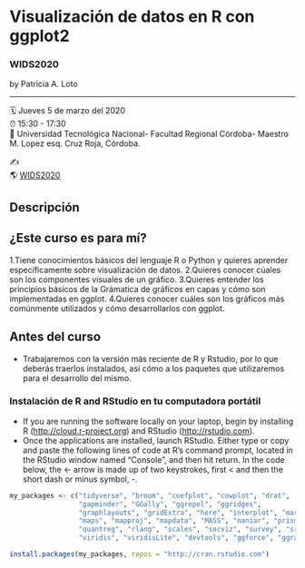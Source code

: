 

Visualización de datos en R con ggplot2
================

### WIDS2020

by Patricia A. Loto

-----

:spiral_calendar: Jueves 5 de marzo del 2020  
:alarm_clock:     15:30 - 17:30  
:hotel:           Universidad Tecnológica Nacional- Facultad Regional Córdoba- Maestro M. Lopez esq. Cruz Roja, Córdoba.

:writing_hand:    
:earth_americas:  [WIDS2020](https://http://metcba.org/)  

## Descripción

## ¿Este curso es para mí?
1.Tiene conocimientos básicos del lenguaje R o Python y quieres aprender especificamente sobre visualización de datos.
2.Quieres conocer cúales son los componentes visuales de un gráfico.
3.Quieres entender los principios básicos de la Grámatica de gráficos en capas y cómo son implementadas en ggplot.
4.Quieres conocer cuáles son los gráficos más comúnmente utilizados y cómo desarrollarlos con ggplot. 

## Antes del curso

- Trabajaremos con la versión más reciente de R y Rstudio, por lo que deberás traerlos instalados, así cómo a los paquetes que utilizaremos para el desarrollo del mismo.

### Instalación de R and RStudio en tu computadora portátil

- If you are running the software locally on your laptop, begin by installing R (<http://cloud.r-project.org>) and RStudio (<http://rstudio.com>). 
- Once the applications are installed, launch RStudio. Either type or copy and paste the following lines of code at R’s command prompt, located in the RStudio window named “Console”, and then hit return. In the code below, the <- arrow is made up of two keystrokes, first < and then the short dash or minus symbol, -.

``` R
my_packages <- c("tidyverse", "broom", "coefplot", "cowplot", "drat",
                 "gapminder", "GGally", "ggrepel", "ggridges",  
                 "graphlayouts", "gridExtra", "here", "interplot", "margins", 
                 "maps", "mapproj", "mapdata", "MASS", "naniar", "prismatic", 
                 "quantreg", "rlang", "scales", "socviz", "survey", "srvyr", 
                 "viridis", "viridisLite", "devtools", "ggforce", "ggraph", "sf")

install.packages(my_packages, repos = "http://cran.rstudio.com")

```
